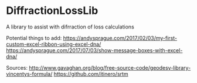# DiffractionLossLib
A library to assist with difrraction of loss calculations

Potential things to add: 
https://andysprague.com/2017/02/03/my-first-custom-excel-ribbon-using-excel-dna/
https://andysprague.com/2017/07/03/show-message-boxes-with-excel-dna/

Sources:
http://www.gavaghan.org/blog/free-source-code/geodesy-library-vincentys-formula/
https://github.com/itinero/srtm